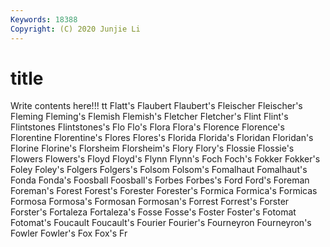 ```yaml
---
Keywords: 18388
Copyright: (C) 2020 Junjie Li
---
```


# title

Write contents here!!!
tt 
Flatt's 
Flaubert 
Flaubert's 
Fleischer 
Fleischer's 
Fleming
Fleming's 
Flemish 
Flemish's 
Fletcher 
Fletcher's 
Flint 
Flint's 
Flintstones 
Flintstones's 
Flo
Flo's 
Flora 
Flora's 
Florence 
Florence's 
Florentine 
Florentine's 
Flores 
Flores's 
Florida
Florida's 
Floridan 
Floridan's 
Florine 
Florine's 
Florsheim 
Florsheim's 
Flory 
Flory's 
Flossie
Flossie's 
Flowers 
Flowers's 
Floyd 
Floyd's 
Flynn 
Flynn's 
Foch 
Foch's 
Fokker
Fokker's 
Foley 
Foley's 
Folgers 
Folgers's 
Folsom 
Folsom's 
Fomalhaut 
Fomalhaut's 
Fonda
Fonda's 
Foosball 
Foosball's 
Forbes 
Forbes's 
Ford 
Ford's 
Foreman 
Foreman's 
Forest
Forest's 
Forester 
Forester's 
Formica 
Formica's 
Formicas 
Formosa 
Formosa's 
Formosan 
Formosan's
Forrest 
Forrest's 
Forster 
Forster's 
Fortaleza 
Fortaleza's 
Fosse 
Fosse's 
Foster 
Foster's
Fotomat 
Fotomat's 
Foucault 
Foucault's 
Fourier 
Fourier's 
Fourneyron 
Fourneyron's 
Fowler 
Fowler's
Fox 
Fox's 
Fr 
